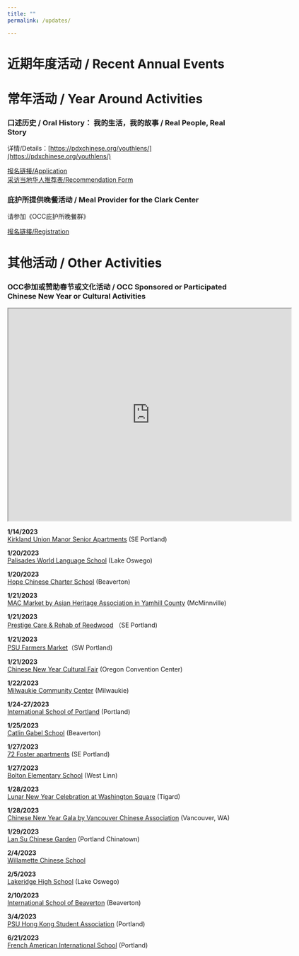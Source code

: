 ```yaml
---
title: ""
permalink: /updates/

---
```


# 近期年度活动 / Recent Annual Events


# 常年活动 / Year Around Activities

### 口述历史 / Oral History： 我的生活，我的故事 / Real People, Real Story

详情/Details：[https://pdxchinese.org/youthlens/](https://pdxchinese.org/youthlens/)

[报名链接/Application](https://docs.google.com/forms/d/e/1FAIpQLScK3ahKKd_XjBtZNlOqSQhaRgjLDolodXpg9dIBx3lLu3mbWg/viewform?usp=sf_link)  
[采访当地华人推荐表/Recommendation Form](https://docs.google.com/forms/d/e/1FAIpQLSconI7lF4QMz0Wvl34UQhkkMm9pq6PuIGGvP7Ek3Ie8dzvU9A/viewform?usp=sf_link)  

### 庇护所提供晚餐活动 / Meal Provider for the Clark Center

请参加《OCC庇护所晚餐群》

[报名链接/Registration](https://signup.com/client/invitation2/secure/114701245205736806/false#/invitation)

# 其他活动 / Other Activities

### OCC参加或赞助春节或文化活动 / OCC Sponsored or Participated Chinese New Year or Cultural Activities

<iframe src="https://www.google.com/maps/d/u/0/embed?mid=1CeLwb-03MNEFwnPaZlm6LAqtMeFgwOI&ehbc=2E312F" width="640" height="480"></iframe>

**1/14/2023**  
[Kirkland Union Manor Senior Apartments](https://pdxchinese.org/lunarnewyear/) (SE Portland)  

**1/20/2023**  
[Palisades World Language School](https://www.losdschools.org/Domain/1866) (Lake Oswego)  

**1/20/2023**  
[Hope Chinese Charter School](https://hopeccs.org/) (Beaverton)  

**1/21/2023**  
[MAC Market by Asian Heritage Association in Yamhill County](https://www.eventbrite.com/e/lunar-new-year-celebration-tickets-473476941277) (McMinnville)  

**1/21/2023**  
[Prestige Care & Rehab of Reedwood](https://www.prestigecare.com/) （SE Portland)  

**1/21/2023**  
[PSU Farmers Market](https://www.portlandfarmersmarket.org/)（SW Portland)  

**1/21/2023**  
[Chinese New Year Cultural Fair](https://www.oregoncc.org/en/events/2023/01/chinese-new-year-cultural-fair-2023) (Oregon Convention Center)  

**1/22/2023**  
[Milwaukie Community Center](https://ncprd.com/wp-content/uploads/2022/12/MCC-Connection_Jan_Feb_2023_Final_singles.pdf) (Milwaukie)  

**1/24-27/2023**  
[International School of Portland](https://intlschool.org/) (Portland)  

**1/25/2023**  
[Catlin Gabel School](https://www.catlin.edu/) (Beaverton)  

**1/27/2023**  
[72 Foster apartments](http://reachproperties.org/property-listings/72foster/) (SE Portland)  

**1/27/2023**  
[Bolton Elementary School](https://www.wlwv.k12.or.us/bolps) (West Linn)  

**1/28/2023**  
[Lunar New Year Celebration at Washington Square](https://www.shopwashingtonsquare.com/Events/Details/556607) (Tigard)  

**1/28/2023**  
[Chinese New Year Gala by Vancouver Chinese Association](https://www.visitvancouverwa.com/event/lunar-new-year/27153/) (Vancouver, WA)  

**1/29/2023**  
[Lan Su Chinese Garden](https://lansugarden.org/things-to-do/ongoing-programs/chinese-new-year/)  (Portland Chinatown)  

**2/4/2023**  
[Willamette Chinese School](https://wcscorvallis.webs.com/)  

**2/5/2023**  
[Lakeridge High School](https://www.losdschools.org/lhs) (Lake Oswego)  

**2/10/2023**  
[International School of Beaverton](https://isb.beaverton.k12.or.us/) (Beaverton)  

**3/4/2023**  
[PSU Hong Kong Student Association](https://www.facebook.com/psu.hksa/) (Portland)  

**6/21/2023**  
[French American International School](https://www.fisoregon.org/) (Portland)  
